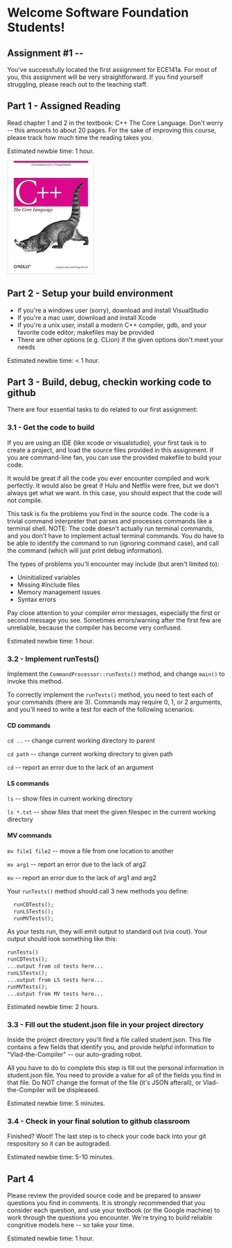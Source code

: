 # Welcome Software Foundation Students!
## Assignment #1 --

You've successfully located the first assignment for ECE141a. For most of you, this assignment will be very straightforward. If you find yourself struggling, please reach out to the teaching staff. 

## Part 1 - Assigned Reading

Read chapter 1 and 2 in the textbook: C++ The Core Language. Don't worry -- this amounts to about 20 pages. 
For the sake of improving this course, please track how much time the reading takes you. 

Estimated newbie time: 1 hour.

![alt text](images/book.jpg "Title")


## Part 2 - Setup your build environment

- If you're a windows user (sorry), download and install VisualStudio
- If you're a mac user, download and install Xcode
- If you're a unix user, install a modern C++ compiler, gdb, and your favorite code editor; makefiles may be provided
- There are other options (e.g. CLion) if the given options don't meet your needs

Estimated newbie time: < 1 hour.


## Part 3 - Build, debug, checkin working code to github

There are four essential tasks to do related to our first assignment:

### 3.1 - Get the code to build

If you are using an IDE (like xcode or visualstudio), your first task is to create a project, and load the source files provided in this assignment. If you are command-line fan, you can use the provided makefile to build your code. 

It would be great if all the code you ever encounter compiled and work perfectly. It would also be great if Hulu and Netflix were free, but we don't always get what we want. In this case, you should expect that the code will not compile. 

This task is fix the problems you find in the source code. The code is a trivial command interpreter that parses and processes commands like a terminal shell. NOTE: The code doesn't actually run terminal commands, and you don't have to implement actual terminal commands. You do have to be able to identify the command to run (ignoring command case), and call the command (which will just print debug information).

The types of problems you'll encounter may include (but aren't limited to):
- Uninitialized variables
- Missing #include files
- Memory management issues
- Syntax errors 

Pay close attention to your compiler error messages, especially the first or second message you see. Sometimes errors/warning after the first few are unreliable, because the compiler has become very confused. 

Estimated newbie time: 1 hour. 

### 3.2 - Implement runTests()

Implement the `CommandProcessor::runTests()` method, and change `main()` to invoke this method. 

To correctly implement the `runTests()` method, you need to test each of your commands (there are 3). Commands may require 0, 1, or 2 arguments, and you'll need to write a test for each of the following scenarios:

#### CD commands

`cd ..` -- change current working directory to parent 

`cd path` -- change current working directory to given path

`cd` -- report an error due to the lack of an argument

#### LS commands

`ls` -- show files in current working directory

`ls *.txt` -- show files that meet the given filespec in the current working directory

#### MV commands

`mv file1 file2` -- move a file from one location to another

`mv arg1` -- report an error due to the lack of arg2

`mv` -- report an error due to the lack of arg1 and arg2

Your `runTests()` method should call 3 new methods you define:
```
  runCDTests();
  runLSTests();
  runMVTests(); 
```

As your tests run, they will emit output to standard out (via cout). Your output should look something like this:

```
runTests()
runCDTests(); 
...output from cd tests here...
runLSTests();
...output from LS tests here...
runMVTests();
...output from MV tests here...
```


Estimated newbie time: 2 hours. 

### 3.3 - Fill out the student.json file in your project directory

Inside the project directory you'll find a file called student.json. This file contains a few fields that identify you, and provide helpful information to "Vlad-the-Compiler" -- our auto-grading robot.

All you have to do to complete this step is fill out the personal information in student.json file. You need to provide a value for all of the fields you find in that file. Do NOT change the format of the file (it's JSON afterall), or Vlad-the-Compiler will be displeased.

Estimated newbie time: 5 minutes.

### 3.4 - Check in your final solution to github classroom

Finished? Woot! The last step is to check your code back into your git respository so it can be autograded. 

Estimated newbie time: 5-10 minutes.

## Part 4

Please review the provided source code and be prepared to answer questions you find in comments. It is strongly recommended that you consider each question, and use your textbook (or the Google machine) to work through the questions you encounter. We're trying to build reliable congnitive models here -- so take your time. 

Estimated newbie time: 1 hour. 
